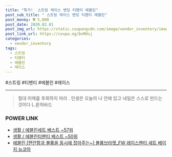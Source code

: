 ```yaml
--- 
title: "특가!  스트링 레이스 밴딩 티팬티 에블린" 
post_sub_title: " 스트링 레이스 밴딩 티팬티 에블린" 
post_money: ₩ 5,000 
post_date: 2020.02.01 
post_img_url: https://static.coupangcdn.com/image/vendor_inventory/images/2019/01/20/16/9/c5f2892b-91cc-41b5-bf30-b68401bda049.jpg 
post_link_url: https://coupa.ng/bnMdsj 
categories: 
  - vendor_inventory 
tags: 
  - 스트링 
  - 티팬티 
  - 에블린 
  - 레이스 
--- 
```

  #스트링 #티팬티 #에블린 #레이스 
<hr> 

> 절대 어제를 후회하지 마라 . 인생은 오늘의 나 안에 있고 내일은 스스로 만드는 것이다 L.론허바드 


### POWER LINK

* <a href="https://blog.naver.com/santokki14/221778276594" target="_blank">생활 / 에블린세트 베스트 ~57위</a>
* <a href="https://blog.naver.com/santokki14/221792079665" target="_blank">생활 / 에블린티팬티 베스트 ~50위</a>
* <a href="https://blog.naver.com/fasyy4321/221785082927" target="_blank">에블린 [편안함과 볼륨을 동시에 잡아주는~] 볼륨브라렛_FW 레이스팬티 세트 베이지 뉴코아</a>
